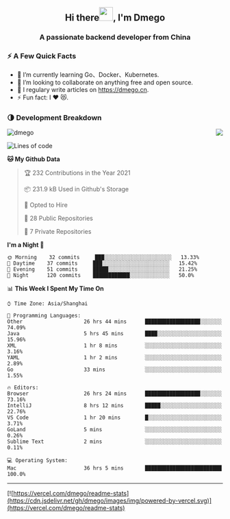 <h2 align="center">Hi there<img src="https://cdn.jsdelivr.net/gh/dmego/images/img/Hi.gif" height="32" />, I'm Dmego </h2>
<h3 align="center">A passionate backend developer from China</h3>

### ⚡️ A Few Quick Facts

<ul>
    <li> 🌱 I’m currently learning Go、Docker、Kubernetes.</li>
    <li> 👯 I’m looking to collaborate on anything free and open source.</li>
    <li> 📝 I regulary write articles on <a href="https://dmego.cn">https://dmego.cn</a>.</li>
    <li> ⚡ Fun fact: I ❤️ 😻.</li>
</ul>

### 🌗 Development Breakdown

<img src="https://komarev.com/ghpvc/?username=dmego" alt="dmego" />

<img align="right" src="https://readme-stats-dmego.vercel.app/api?username=dmego&show_icons=true&icon_color=1573B3&hide_title=true&text_color=718096&bg_color=00000000&hide_border=true"/>

<!--START_SECTION:waka-->
![Lines of code](https://img.shields.io/badge/From%20Hello%20World%20I%27ve%20Written-240401%20lines%20of%20code-blue)

**🐱 My Github Data** 

> 🏆 232 Contributions in the Year 2021
 > 
> 📦 231.9 kB Used in Github's Storage 
 > 
> 💼 Opted to Hire
 > 
> 📜 28 Public Repositories 
 > 
> 🔑 7 Private Repositories  
 > 
**I'm a Night 🦉** 

```text
🌞 Morning    32 commits     ███░░░░░░░░░░░░░░░░░░░░░░   13.33% 
🌆 Daytime    37 commits     ███░░░░░░░░░░░░░░░░░░░░░░   15.42% 
🌃 Evening    51 commits     █████░░░░░░░░░░░░░░░░░░░░   21.25% 
🌙 Night      120 commits    ████████████░░░░░░░░░░░░░   50.0%

```


📊 **This Week I Spent My Time On** 

```text
⌚︎ Time Zone: Asia/Shanghai

💬 Programming Languages: 
Other                    26 hrs 44 mins      ██████████████████░░░░░░░   74.09% 
Java                     5 hrs 45 mins       ████░░░░░░░░░░░░░░░░░░░░░   15.96% 
XML                      1 hr 8 mins         ░░░░░░░░░░░░░░░░░░░░░░░░░   3.16% 
YAML                     1 hr 2 mins         ░░░░░░░░░░░░░░░░░░░░░░░░░   2.89% 
Go                       33 mins             ░░░░░░░░░░░░░░░░░░░░░░░░░   1.55%

🔥 Editors: 
Browser                  26 hrs 24 mins      ██████████████████░░░░░░░   73.16% 
IntelliJ                 8 hrs 12 mins       █████░░░░░░░░░░░░░░░░░░░░   22.76% 
VS Code                  1 hr 20 mins        █░░░░░░░░░░░░░░░░░░░░░░░░   3.71% 
GoLand                   5 mins              ░░░░░░░░░░░░░░░░░░░░░░░░░   0.26% 
Sublime Text             2 mins              ░░░░░░░░░░░░░░░░░░░░░░░░░   0.11%

💻 Operating System: 
Mac                      36 hrs 5 mins       █████████████████████████   100.0%

```


<!--END_SECTION:waka-->

---

[![https://vercel.com/dmego/readme-stats](https://cdn.jsdelivr.net/gh/dmego/images/img/powered-by-vercel.svg)](https://vercel.com/dmego/readme-stats)

